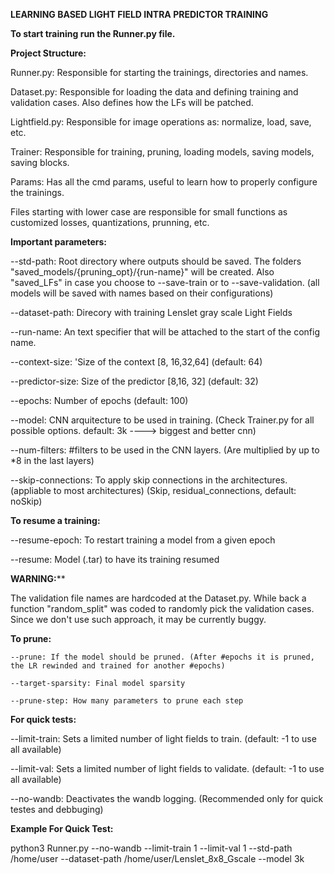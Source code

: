 **LEARNING BASED LIGHT FIELD INTRA PREDICTOR TRAINING**

**To start training run the Runner.py file.**

**Project Structure:**

  Runner.py: Responsible for starting the trainings, directories and names.
  
  Dataset.py: Responsible for loading the data and defining training and validation cases. Also defines how the LFs will be patched.
  
  Lightfield.py: Responsible for image operations as: normalize, load, save, etc.
  
  Trainer: Responsible for training, pruning, loading models, saving models, saving blocks.
  
  Params: Has all the cmd params, useful to learn how to properly configure the trainings.


  Files starting with lower case are responsible for small functions as customized losses, quantizations, prunning, etc.


**Important parameters:**

  --std-path: Root directory where outputs should be saved. The folders "saved_models/{pruning_opt}/{run-name}" will be created. Also "saved_LFs" in case you choose to --save-train or to --save-validation. 
  (all models will be saved with names based on their configurations) 
  
  --dataset-path: Direcory with training Lenslet gray scale Light Fields
  
  --run-name: An text specifier that will be attached to the start of the config name. 
  
  --context-size: 'Size of the context [8, 16,32,64] (default: 64)
  
  --predictor-size: Size of the predictor [8,16, 32] (default: 32)
  
  --epochs: Number of epochs (default: 100)


  --model: CNN arquitecture to be used in training. (Check Trainer.py for all possible options. default: 3k ----> biggest and better cnn)
  
  --num-filters:  #filters to be used in the CNN layers. (Are multiplied by up to *8 in the last layers)
  
  --skip-connections: To apply skip connections in the architectures. (appliable to most architectures) (Skip, residual_connections, default: noSkip) 



**To resume a training:**

  --resume-epoch: To restart training a model from a given epoch
  
  --resume: Model (.tar) to have its training resumed

**WARNING:****

  The validation file names are hardcoded at the Dataset.py. While back a function "random_split" was coded to randomly pick the validation cases. Since we don't use such approach, it may be currently buggy.


**To prune:**

    --prune: If the model should be pruned. (After #epochs it is pruned, the LR rewinded and trained for another #epochs) 
    
    --target-sparsity: Final model sparsity
    
    --prune-step: How many parameters to prune each step

    
**For quick tests:**

  --limit-train: Sets a limited number of light fields to train. (default: -1 to use all available)
  
  --limit-val: Sets a limited number of light fields to validate. (default: -1 to use all available)

  --no-wandb: Deactivates the wandb logging. (Recommended only for quick testes and debbuging)

**Example For Quick Test:**

python3 Runner.py --no-wandb --limit-train 1 --limit-val 1  --std-path /home/user --dataset-path /home/user/Lenslet_8x8_Gscale --model 3k
